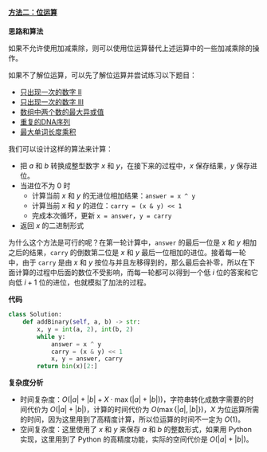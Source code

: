 ﻿#### [方法二：位运算](https://leetcode.cn/problems/add-binary/solutions/299667/er-jin-zhi-qiu-he-by-leetcode-solution/)

**思路和算法**

如果不允许使用加减乘除，则可以使用位运算替代上述运算中的一些加减乘除的操作。

如果不了解位运算，可以先了解位运算并尝试练习以下题目：

-   [只出现一次的数字 II](https://leetcode-cn.com/problems/single-number-ii/)
-   [只出现一次的数字 III](https://leetcode-cn.com/problems/single-number-iii/)
-   [数组中两个数的最大异或值](https://leetcode-cn.com/problems/maximum-xor-of-two-numbers-in-an-array/)
-   [重复的DNA序列](https://leetcode-cn.com/problems/repeated-dna-sequences/)
-   [最大单词长度乘积](https://leetcode-cn.com/problems/maximum-product-of-word-lengths/)

我们可以设计这样的算法来计算：

-   把 $a$ 和 $b$ 转换成整型数字 $x$ 和 $y$，在接下来的过程中，$x$ 保存结果，$y$ 保存进位。
-   当进位不为 $0$ 时
    -   计算当前 $x$ 和 $y$ 的无进位相加结果：`answer = x ^ y`
    -   计算当前 $x$ 和 $y$ 的进位：`carry = (x & y) << 1`
    -   完成本次循环，更新 `x = answer`，`y = carry`
-   返回 $x$ 的二进制形式

为什么这个方法是可行的呢？在第一轮计算中，`answer` 的最后一位是 $x$ 和 $y$ 相加之后的结果，`carry` 的倒数第二位是 $x$ 和 $y$ 最后一位相加的进位。接着每一轮中，由于 `carry` 是由 $x$ 和 $y$ 按位与并且左移得到的，那么最后会补零，所以在下面计算的过程中后面的数位不受影响，而每一轮都可以得到一个低 $i$ 位的答案和它向低 $i + 1$ 位的进位，也就模拟了加法的过程。

**代码**

```python
class Solution:
    def addBinary(self, a, b) -> str:
        x, y = int(a, 2), int(b, 2)
        while y:
            answer = x ^ y
            carry = (x & y) << 1
            x, y = answer, carry
        return bin(x)[2:]
```

**复杂度分析**

-   时间复杂度：$O(|a| + |b| + X \cdot \max ({|a| + |b|}))$，字符串转化成数字需要的时间代价为 $O(|a| + |b|)$，计算的时间代价为 $O(\max \{ |a|, |b| \})$，$X$ 为位运算所需的时间，因为这里用到了高精度计算，所以位运算的时间不一定为 $O(1)$。
-   空间复杂度：这里使用了 $x$ 和 $y$ 来保存 $a$ 和 $b$ 的整数形式，如果用 Python 实现，这里用到了 Python 的高精度功能，实际的空间代价是 $O(|a| + |b|)$。
